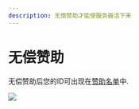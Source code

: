 ```yaml
---
description: 无偿赞助才能使服务器活下来
---
```


# 无偿赞助

无偿赞助后您的ID可出现在[赞助名单](https://doc.skycraft.cn/zz/zz)中.

![](https://s3.ax1x.com/2021/01/15/s0Y5G9.png)

